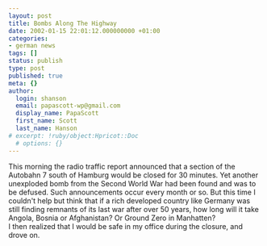 ```yaml
---
layout: post
title: Bombs Along The Highway
date: 2002-01-15 22:01:12.000000000 +01:00
categories:
- german news
tags: []
status: publish
type: post
published: true
meta: {}
author:
  login: shanson
  email: papascott-wp@gmail.com
  display_name: PapaScott
  first_name: Scott
  last_name: Hanson
# excerpt: !ruby/object:Hpricot::Doc
  # options: {}
---
```

<p>This morning the radio traffic report announced that a section of the Autobahn 7 south of Hamburg would be closed for 30 minutes. Yet another unexploded bomb from the Second World War had been found and was to be defused. Such announcements occur every month or so. But this time I couldn't help but think that if a rich developed country like Germany was still finding remnants of its last war after over 50 years, how long will it take Angola, Bosnia or Afghanistan? Or Ground Zero in Manhatten?<br />
I then realized that I would be safe in my office during the closure, and drove on.</p>
